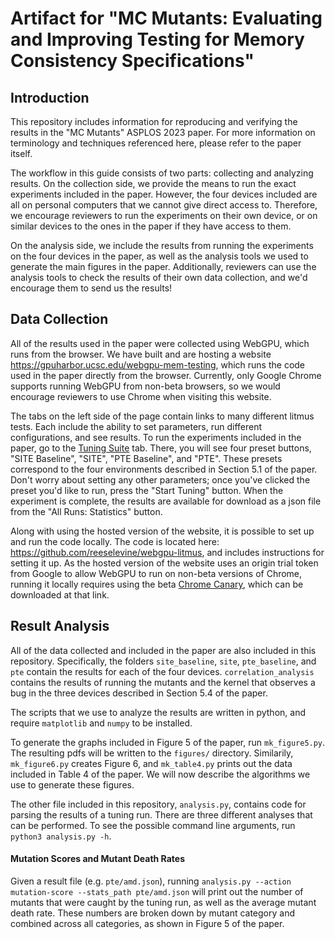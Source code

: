 # Artifact for "MC Mutants: Evaluating and Improving Testing for Memory Consistency Specifications"

## Introduction
This repository includes information for reproducing and verifying the results in the "MC Mutants" ASPLOS 2023 paper. For more information on terminology and techniques referenced here, please refer to the paper itself.

The workflow in this guide consists of two parts: collecting and analyzing results. On the collection side, we provide the means to run the exact experiments included in the paper. However, the four devices included are all on personal computers that we cannot give direct access to. Therefore, we encourage reviewers to run the experiments on their own device, or on similar devices to the ones in the paper if they have access to them.

On the analysis side, we include the results from running the experiments on the four devices in the paper, as well as the analysis tools we used to generate the main figures in the paper. Additionally, reviewers can use the analysis tools to check the results of their own data collection, and we'd encourage them to send us the results!

## Data Collection

All of the results used in the paper were collected using WebGPU, which runs from the browser. We have built and are hosting a website https://gpuharbor.ucsc.edu/webgpu-mem-testing, which runs the code used in the paper directly from the browser. Currently, only Google Chrome supports running WebGPU from non-beta browsers, so we would encourage reviewers to use Chrome when visiting this website. 

The tabs on the left side of the page contain links to many different litmus tests. Each include the ability to set parameters, run different configurations, and see results. To run the experiments included in the paper, go to the [Tuning Suite](https://gpuharbor.ucsc.edu/webgpu-mem-testing/tuning/) tab. There, you will see four preset buttons, "SITE Baseline", "SITE", "PTE Baseline", and "PTE". These presets correspond to the four environments described in Section 5.1 of the paper. Don't worry about setting any other parameters; once you've clicked the preset you'd like to run, press the "Start Tuning" button. When the experiment is complete, the results are available for download as a json file from the "All Runs: Statistics" button.

Along with using the hosted version of the website, it is possible to set up and run the code locally. The code is located here: https://github.com/reeselevine/webgpu-litmus, and includes instructions for setting it up. As the hosted version of the website uses an origin trial token from Google to allow WebGPU to run on non-beta versions of Chrome, running it locally requires using the beta [Chrome Canary](https://www.google.com/chrome/canary/), which can be downloaded at that link.

## Result Analysis

All of the data collected and included in the paper are also included in this repository. Specifically, the folders `site_baseline`, `site`, `pte_baseline`, and `pte` contain the results for each of the four devices. `correlation_analysis` contains the results of running the mutants and the kernel that observes a bug in the three devices described in Section 5.4 of the paper.

The scripts that we use to analyze the results are written in python, and require `matplotlib` and `numpy` to be installed.

To generate the graphs included in Figure 5 of the paper, run `mk_figure5.py`. The resulting pdfs will be written to the `figures/` directory. Similarily, `mk_figure6.py` creates Figure 6, and `mk_table4.py` prints out the data included in Table 4 of the paper. We will now describe the algorithms we use to generate these figures.

The other file included in this repository, `analysis.py`, contains code for parsing the results of a tuning run. There are three different analyses that can be performed. To see the possible command line arguments, run `python3 analysis.py -h`.

#### Mutation Scores and Mutant Death Rates

Given a result file (e.g. `pte/amd.json`), running `analysis.py --action mutation-score --stats_path pte/amd.json` will print out the number of mutants that were caught by the tuning run, as well as the average mutant death rate. These numbers are broken down by mutant category and combined across all categories, as shown in Figure 5 of the paper.
